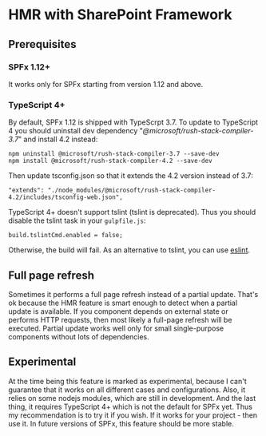 # HMR with SharePoint Framework

## Prerequisites

### SPFx 1.12+

It works only for SPFx starting from version 1.12 and above.

### TypeScript 4+

By default, SPFx 1.12 is shipped with TypeScrpt 3.7. To update to TypeScript 4 you should uninstall dev dependency "*@microsoft/rush-stack-compiler-3.7*" and install 4.2 instead:  

```
npm uninstall @microsoft/rush-stack-compiler-3.7 --save-dev
npm install @microsoft/rush-stack-compiler-4.2 --save-dev
```

Then update tsconfig.json so that it extends the 4.2 version instead of 3.7:

```
"extends": "./node_modules/@microsoft/rush-stack-compiler-4.2/includes/tsconfig-web.json",
```

TypeScript 4+ doesn't support tslint (tslint is deprecated). Thus you should disable the tslint task in your `gulpfile.js`:

```
build.tslintCmd.enabled = false;
```

Otherwise, the build will fail. As an alternative to tslint, you can use [eslint](https://spblog.net/post/2020/12/22/sharepoint-framework-with-eslint).

## Full page refresh

Sometimes it performs a full page refresh instead of a partial update. That's ok because the HMR feature is smart enough to detect when a partial update is available. If you component depends on external state or performs HTTP requests, then most likely a full-page refresh will be executed. Partial update works well only for small single-purpose components without lots of dependencies.

## Experimental

At the time being this feature is marked as experimental, because I can't guarantee that it works on all different cases and configurations. Also, it relies on some nodejs modules, which are still in development. And the last thing, it requires TypeScript 4+ which is not the default for SPFx yet. Thus my recommendation is to try it if you wish. If it works for your project - then use it. In future versions of SPFx, this feature should be more stable.
